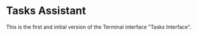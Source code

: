 # Tasks Assistant

This is the first and initial version of the Terminal interface "Tasks Interface".